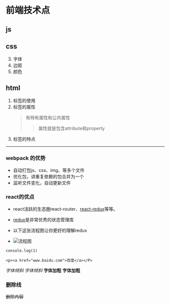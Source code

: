 # 前端技术点
## js
## css
3. 字体
8. 边距
5. 颜色
## html
1. 标签的使用
2. 标签的属性
    > 有特有属性和公共属性
    >> 属性就是包含attribute和property
3. 标签的特点
---
### webpack 的优势
- 自动打包js、css、img、等多个文件
- 优化包，讲重复依赖的包合并为一个
- 监听文件变化，自动更新文件

### react的优点
* react活跃的生态圈react-router、[react-redux](https://cn.redux.js.org/)等等。

[redux]: https://cn.redux.js.org/ "redux核心模块"

* [redux]是非常优秀的状态管理库

* 以下这张流程图让你更好的理解redux

* ![流程图](https://ss0.bdstatic.com/70cFvHSh_Q1YnxGkpoWK1HF6hhy/it/u=1622806680,3484698400&fm=26&gp=0.jpg)

```
console.log(1)

```
`<p><a href="www.baidu.com">百度</a></P>`

*字体倾斜*
_字体倾斜_
**字体加粗**
__字体加粗__

### 删除线

~~删除内容~~
